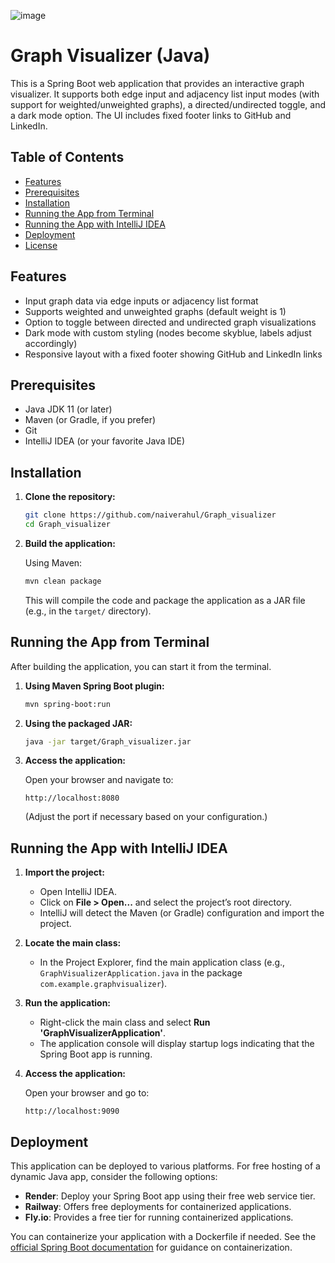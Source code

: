 ![image](https://github.com/user-attachments/assets/d3073ffc-041a-4a1f-ad5b-c894c026bd18)

# Graph Visualizer (Java)

This is a Spring Boot web application that provides an interactive graph visualizer. It supports both edge input and adjacency list input modes (with support for weighted/unweighted graphs), a directed/undirected toggle, and a dark mode option. The UI includes fixed footer links to GitHub and LinkedIn.

## Table of Contents

- [Features](#features)
- [Prerequisites](#prerequisites)
- [Installation](#installation)
- [Running the App from Terminal](#running-the-app-from-terminal)
- [Running the App with IntelliJ IDEA](#running-the-app-with-intellij-idea)
- [Deployment](#deployment)
- [License](#license)

## Features

- Input graph data via edge inputs or adjacency list format
- Supports weighted and unweighted graphs (default weight is 1)
- Option to toggle between directed and undirected graph visualizations
- Dark mode with custom styling (nodes become skyblue, labels adjust accordingly)
- Responsive layout with a fixed footer showing GitHub and LinkedIn links

## Prerequisites

- Java JDK 11 (or later)
- Maven (or Gradle, if you prefer)  
- Git
- IntelliJ IDEA (or your favorite Java IDE)

## Installation

1. **Clone the repository:**

   ```bash
   git clone https://github.com/naiverahul/Graph_visualizer
   cd Graph_visualizer
   ```

2. **Build the application:**

   Using Maven:

   ```bash
   mvn clean package
   ```

   This will compile the code and package the application as a JAR file (e.g., in the `target/` directory).

## Running the App from Terminal

After building the application, you can start it from the terminal.

1. **Using Maven Spring Boot plugin:**

   ```bash
   mvn spring-boot:run
   ```

2. **Using the packaged JAR:**

   ```bash
   java -jar target/Graph_visualizer.jar
   ```

3. **Access the application:**

   Open your browser and navigate to:

   ```
   http://localhost:8080
   ```

   (Adjust the port if necessary based on your configuration.)

## Running the App with IntelliJ IDEA

1. **Import the project:**

   - Open IntelliJ IDEA.
   - Click on **File > Open...** and select the project’s root directory.
   - IntelliJ will detect the Maven (or Gradle) configuration and import the project.

2. **Locate the main class:**

   - In the Project Explorer, find the main application class (e.g., `GraphVisualizerApplication.java` in the package `com.example.graphvisualizer`).

3. **Run the application:**

   - Right-click the main class and select **Run 'GraphVisualizerApplication'**.
   - The application console will display startup logs indicating that the Spring Boot app is running.

4. **Access the application:**

   Open your browser and go to:

   ```
   http://localhost:9090
   ```

## Deployment

This application can be deployed to various platforms. For free hosting of a dynamic Java app, consider the following options:

- **Render**: Deploy your Spring Boot app using their free web service tier.
- **Railway**: Offers free deployments for containerized applications.
- **Fly.io**: Provides a free tier for running containerized applications.

You can containerize your application with a Dockerfile if needed. See the [official Spring Boot documentation](https://spring.io/guides/gs/spring-boot-docker/) for guidance on containerization.


